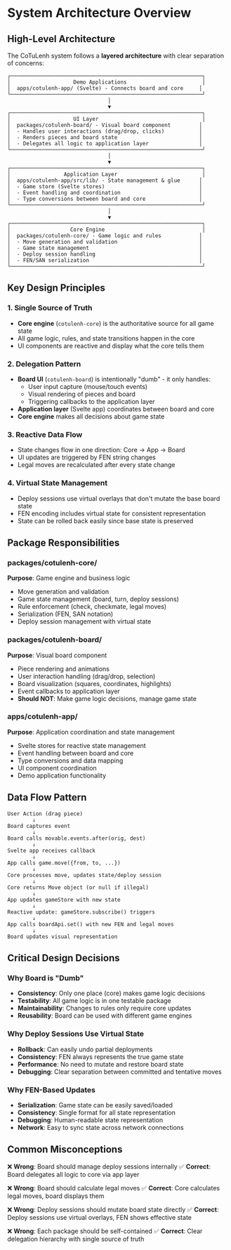 # System Architecture Overview

## High-Level Architecture

The CoTuLenh system follows a **layered architecture** with clear separation of concerns:

```
┌─────────────────────────────────────────────────────────────┐
│                    Demo Applications                        │
│  apps/cotulenh-app/ (Svelte) - Connects board and core     │
└─────────────────────────────────────────────────────────────┘
                                │
                                ▼
┌─────────────────────────────────────────────────────────────┐
│                    UI Layer                                 │
│  packages/cotulenh-board/ - Visual board component         │
│  - Handles user interactions (drag/drop, clicks)           │
│  - Renders pieces and board state                          │
│  - Delegates all logic to application layer                │
└─────────────────────────────────────────────────────────────┘
                                │
                                ▼
┌─────────────────────────────────────────────────────────────┐
│                 Application Layer                           │
│  apps/cotulenh-app/src/lib/ - State management & glue      │
│  - Game store (Svelte stores)                              │
│  - Event handling and coordination                         │
│  - Type conversions between board and core                 │
└─────────────────────────────────────────────────────────────┘
                                │
                                ▼
┌─────────────────────────────────────────────────────────────┐
│                   Core Engine                               │
│  packages/cotulenh-core/ - Game logic and rules            │
│  - Move generation and validation                          │
│  - Game state management                                   │
│  - Deploy session handling                                 │
│  - FEN/SAN serialization                                   │
└─────────────────────────────────────────────────────────────┘
```

## Key Design Principles

### 1. Single Source of Truth

- **Core engine** (`cotulenh-core`) is the authoritative source for all game state
- All game logic, rules, and state transitions happen in the core
- UI components are reactive and display what the core tells them

### 2. Delegation Pattern

- **Board UI** (`cotulenh-board`) is intentionally "dumb" - it only handles:
  - User input capture (mouse/touch events)
  - Visual rendering of pieces and board
  - Triggering callbacks to the application layer
- **Application layer** (Svelte app) coordinates between board and core
- **Core engine** makes all decisions about game state

### 3. Reactive Data Flow

- State changes flow in one direction: Core → App → Board
- UI updates are triggered by FEN string changes
- Legal moves are recalculated after every state change

### 4. Virtual State Management

- Deploy sessions use virtual overlays that don't mutate the base board state
- FEN encoding includes virtual state for consistent representation
- State can be rolled back easily since base state is preserved

## Package Responsibilities

### packages/cotulenh-core/

**Purpose**: Game engine and business logic

- Move generation and validation
- Game state management (board, turn, deploy sessions)
- Rule enforcement (check, checkmate, legal moves)
- Serialization (FEN, SAN notation)
- Deploy session management with virtual state

### packages/cotulenh-board/

**Purpose**: Visual board component

- Piece rendering and animations
- User interaction handling (drag/drop, selection)
- Board visualization (squares, coordinates, highlights)
- Event callbacks to application layer
- **Should NOT**: Make game logic decisions, manage game state

### apps/cotulenh-app/

**Purpose**: Application coordination and state management

- Svelte stores for reactive state management
- Event handling between board and core
- Type conversions and data mapping
- UI component coordination
- Demo application functionality

## Data Flow Pattern

```
User Action (drag piece)
        ↓
Board captures event
        ↓
Board calls movable.events.after(orig, dest)
        ↓
Svelte app receives callback
        ↓
App calls game.move({from, to, ...})
        ↓
Core processes move, updates state/deploy session
        ↓
Core returns Move object (or null if illegal)
        ↓
App updates gameStore with new state
        ↓
Reactive update: gameStore.subscribe() triggers
        ↓
App calls boardApi.set() with new FEN and legal moves
        ↓
Board updates visual representation
```

## Critical Design Decisions

### Why Board is "Dumb"

- **Consistency**: Only one place (core) makes game logic decisions
- **Testability**: All game logic is in one testable package
- **Maintainability**: Changes to rules only require core updates
- **Reusability**: Board can be used with different game engines

### Why Deploy Sessions Use Virtual State

- **Rollback**: Can easily undo partial deployments
- **Consistency**: FEN always represents the true game state
- **Performance**: No need to mutate and restore board state
- **Debugging**: Clear separation between committed and tentative moves

### Why FEN-Based Updates

- **Serialization**: Game state can be easily saved/loaded
- **Consistency**: Single format for all state representation
- **Debugging**: Human-readable state representation
- **Network**: Easy to sync state across network connections

## Common Misconceptions

❌ **Wrong**: Board should manage deploy sessions internally
✅ **Correct**: Board delegates all logic to core via app layer

❌ **Wrong**: Board should calculate legal moves
✅ **Correct**: Core calculates legal moves, board displays them

❌ **Wrong**: Deploy sessions should mutate board state directly
✅ **Correct**: Deploy sessions use virtual overlays, FEN shows effective state

❌ **Wrong**: Each package should be self-contained
✅ **Correct**: Clear delegation hierarchy with single source of truth

